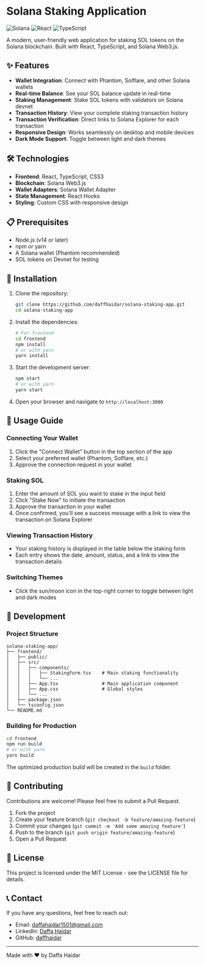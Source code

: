 # Solana Staking Application

![Solana](https://img.shields.io/badge/Solana-4.0-purple)
![React](https://img.shields.io/badge/React-18.0-blue)
![TypeScript](https://img.shields.io/badge/TypeScript-4.9-blue)

A modern, user-friendly web application for staking SOL tokens on the Solana blockchain. Built with React, TypeScript, and Solana Web3.js.

## ✨ Features

- **Wallet Integration**: Connect with Phantom, Solflare, and other Solana wallets
- **Real-time Balance**: See your SOL balance update in real-time
- **Staking Management**: Stake SOL tokens with validators on Solana devnet
- **Transaction History**: View your complete staking transaction history
- **Transaction Verification**: Direct links to Solana Explorer for each transaction
- **Responsive Design**: Works seamlessly on desktop and mobile devices
- **Dark Mode Support**: Toggle between light and dark themes

## 🛠️ Technologies

- **Frontend**: React, TypeScript, CSS3
- **Blockchain**: Solana Web3.js
- **Wallet Adapters**: Solana Wallet Adapter
- **State Management**: React Hooks
- **Styling**: Custom CSS with responsive design

## 📋 Prerequisites

- Node.js (v14 or later)
- npm or yarn
- A Solana wallet (Phantom recommended)
- SOL tokens on Devnet for testing

## 🚀 Installation

1. Clone the repository:
   ```bash
   git clone https://github.com/daffhaidar/solana-staking-app.git
   cd solana-staking-app
   ```

2. Install the dependencies:
   ```bash
   # For frontend
   cd frontend
   npm install
   # or with yarn
   yarn install
   ```

3. Start the development server:
   ```bash
   npm start
   # or with yarn
   yarn start
   ```

4. Open your browser and navigate to `http://localhost:3000`

## 📝 Usage Guide

### Connecting Your Wallet

1. Click the "Connect Wallet" button in the top section of the app
2. Select your preferred wallet (Phantom, Solflare, etc.)
3. Approve the connection request in your wallet

### Staking SOL

1. Enter the amount of SOL you want to stake in the input field
2. Click "Stake Now" to initiate the transaction
3. Approve the transaction in your wallet
4. Once confirmed, you'll see a success message with a link to view the transaction on Solana Explorer

### Viewing Transaction History

- Your staking history is displayed in the table below the staking form
- Each entry shows the date, amount, status, and a link to view the transaction details

### Switching Themes

- Click the sun/moon icon in the top-right corner to toggle between light and dark modes

## 🔧 Development

### Project Structure

```
solana-staking-app/
├── frontend/
│   ├── public/
│   ├── src/
│   │   ├── components/
│   │   │   ├── StakingForm.tsx    # Main staking functionality
│   │   │   └── ...
│   │   ├── App.tsx                # Main application component
│   │   ├── App.css                # Global styles
│   │   └── ...
│   ├── package.json
│   └── tsconfig.json
└── README.md
```

### Building for Production

```bash
cd frontend
npm run build
# or with yarn
yarn build
```

The optimized production build will be created in the `build` folder.

## 🤝 Contributing

Contributions are welcome! Please feel free to submit a Pull Request.

1. Fork the project
2. Create your feature branch (`git checkout -b feature/amazing-feature`)
3. Commit your changes (`git commit -m 'Add some amazing feature'`)
4. Push to the branch (`git push origin feature/amazing-feature`)
5. Open a Pull Request

## 📄 License

This project is licensed under the MIT License - see the LICENSE file for details.

## 📞 Contact

If you have any questions, feel free to reach out:

- Email: [daffahaidar1501@gmail.com](mailto:daffahaidar1501@gmail.com)
- LinkedIn: [Daffa Haidar](https://www.linkedin.com/in/daffhaidar/)
- GitHub: [daffhaidar](https://github.com/daffhaidar/)

---

Made with ❤️ by Daffa Haidar 
